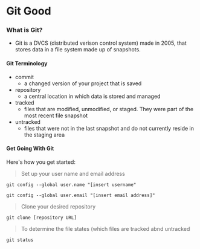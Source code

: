 # Git Good

### What is Git?
- Git is a DVCS (distributed verison control system) made in 2005, that stores data in a file system made up of snapshots.

#### Git Terminology
- commit
	- a changed version of your project that is saved
- repository
	- a central location in which data is stored and managed
- tracked
	- files that are modified, unmodified, or staged. They were part of the most recent file snapshot
- untracked
	- files that were not in the last snapshot and do not currently reside in the staging area
	
#### Get Going With Git
Here's how you get started:

> Set up your user name and email address

```
git config --global user.name "[insert username"

git config --global user.email "[insert email address]"

```
> Clone your desired repository
```
git clone [repository URL]
```
> To determine the file states (which files are tracked abnd untracked
```
git status
```

